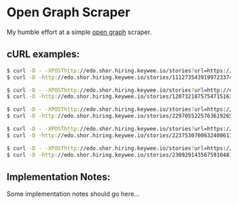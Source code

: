 Open Graph Scraper
===

My humble effort at a simple [open graph](http://ogp.me) scraper.

cURL examples:
---

```bash
$ curl -D - -XPOSThttp://edo.shor.hiring.keywee.io/stories?url=https://keywee.co
$ curl -D -http://edo.shor.hiring.keywee.io/stories/111273543919972337457437777204483007572

$ curl -D - -XPOSThttp://edo.shor.hiring.keywee.io/stories?url=http://ogp.me
$ curl -D -http://edo.shor.hiring.keywee.io/stories/120732187575471516303930262373192735056

$ curl -D - -XPOSThttp://edo.shor.hiring.keywee.io/stories?url=https://nike.com
$ curl -D -http://edo.shor.hiring.keywee.io/stories/229705522576361926541936424411801185566

$ curl -D - -XPOSThttp://edo.shor.hiring.keywee.io/stories?url=https://keywee.co/top-publishers-monetize-email-databases/
$ curl -D -http://edo.shor.hiring.keywee.io/stories/223753070063240061380113065152799322714

$ curl -D - -XPOSThttp://edo.shor.hiring.keywee.io/stories?url=https://www.youtube.com/watch\?v\=N4mEzFDjqtA
$ curl -D -http://edo.shor.hiring.keywee.io/stories/23092914356759104811691377274326953550

```

Implementation Notes:
--
Some implementation notes should go here...